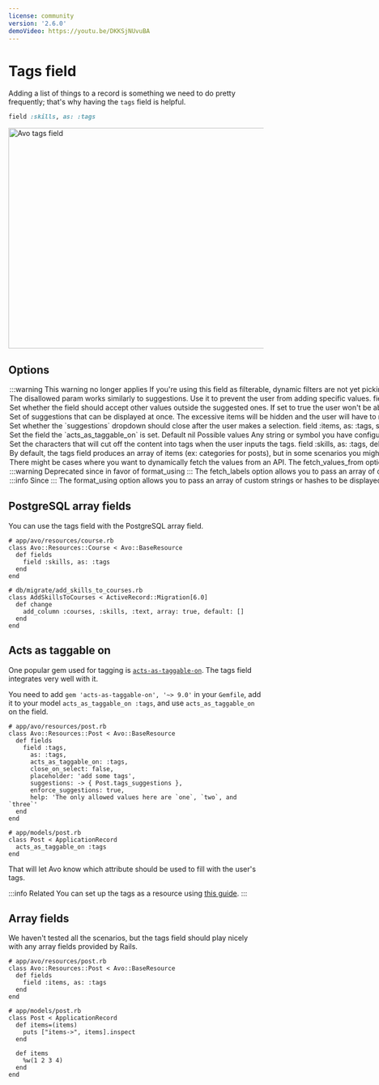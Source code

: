 ```yaml
---
license: community
version: '2.6.0'
demoVideo: https://youtu.be/DKKSjNUvuBA
---
```


# Tags field

Adding a list of things to a record is something we need to do pretty frequently; that's why having the `tags` field is helpful.

```ruby
field :skills, as: :tags
```

<Image src="/assets/img/fields/tags-field/basic.gif" width="786" height="436" alt="Avo tags field" />

## Options

<Option name="`suggestions`">

:::warning
**This warning no longer applies** <VersionReq version="3.11.8" />

If you're using this field as `filterable`, dynamic filters are not yet picking these suggestions.

Please use the custom dynamic filters [suggestions](../dynamic-filters#suggestions) option to specify filter suggestions.
:::

You can give suggestions to your users to pick from which will be displayed to the user as a dropdown under the field.

```ruby{4,10-12}
# app/avo/resources/course.rb
class Avo::Resources::Course < Avo::BaseResource
  def fields
    field :skills, as: :tags, suggestions: -> { record.skill_suggestions }
  end
end

# app/models/course.rb
class Course < ApplicationRecord
  def skill_suggestions
    ['example suggestion', 'example tag', self.name]
  end
end
```

<Image src="/assets/img/fields/tags-field/suggestions.gif" width="786" height="436" alt="Avo tags field" />

#### Default

`[]`

#### Possible values

The `suggestions` option can be an array of strings, an object with the keys `value`, `label`, and (optionally) `avatar`, or a lambda that returns an array of that type of object.

The lambda is run inside a [`ExecutionContext`](./../execution-context.html), so it has access to the `record`, `resource`, `request`, `params`, `view`, and `view_context` along with other things.

```ruby{5-21}
# app/models/post.rb
class Post < ApplicationRecord
  def self.tags_suggestions
    # Example of an array of more advanced objects
    [
      {
        value: 1,
        label: 'one',
        avatar: 'https://images.unsplash.com/photo-1560363199-a1264d4ea5fc?ixlib=rb-1.2.1&ixid=MnwxMjA3fDB8MHxwaG90by1wYWdlfHx8fGVufDB8fHx8&auto=format&w=256&h=256&fit=crop',
      },
      {
        value: 2,
        label: 'two',
        avatar: 'https://images.unsplash.com/photo-1567254790685-6b6d6abe4689?ixlib=rb-1.2.1&ixid=MnwxMjA3fDB8MHxwaG90by1wYWdlfHx8fGVufDB8fHx8&auto=format&w=256&h=256&fit=crop',
      },
      {
        value: 3,
        label: 'three',
        avatar: 'https://images.unsplash.com/photo-1560765447-da05a55e72f8?ixlib=rb-1.2.1&ixid=MnwxMjA3fDB8MHxwaG90by1wYWdlfHx8fGVufDB8fHx8&auto=format&w=256&h=256&fit=crop',
      },
    ]
  end
end
```

</Option>

<Option name="`disallowed`">

The `disallowed` param works similarly to `suggestions`. Use it to prevent the user from adding specific values.

```ruby{3}
field :skills,
  as: :tags,
  disallowed: ["not", "that"]
```

<Image src="/assets/img/fields/tags-field/disallowed.gif" width="786" height="436" alt="Avo tags field" />

#### Default

`[]`

#### Possible values

An array of strings representing the value that can't be stored in the database.

</Option>

<Option name="`enforce_suggestions`">

Set whether the field should accept other values outside the suggested ones. If set to `true` the user won't be able to add anything else than what you posted in the `suggestions` option.

```ruby{4}
field :skills,
  as: :tags,
  suggestions: %w(one two three),
  enforce_suggestions: true
```

<Image src="/assets/img/fields/tags-field/enforce_suggestions.gif" width="786" height="436" alt="Avo tags field" />

<!-- @include: ./../common/default_boolean_false.md-->

</Option>

<Option name="`suggestions_max_items`">
Set of suggestions that can be displayed at once. The excessive items will be hidden and the user will have to narrow down the query to see them.

```ruby{4}
field :skills,
  as: :tags,
  suggestions: %w(one two three),
  suggestions_max_items: 2
```

<Image src="/assets/img/fields/tags-field/suggestions_max_items.gif" width="600" height="302" alt="Avo tags field - suggestions max items option" />

#### Default

`20`

#### Possible values

Integers
</Option>

<Option name="`close_on_select`">
Set whether the `suggestions` dropdown should close after the user makes a selection.

```ruby{4}
field :items,
  as: :tags,
  suggestions: -> { Post.tags_suggestions },
  close_on_select: true
```

<Image src="/assets/img/fields/tags-field/close_on_select.gif" width="786" height="436" alt="Avo tags field" />

<!-- @include: ./../common/default_boolean_false.md-->
</Option>

<Option name="`acts_as_taggable_on`">
Set the field the `acts_as_taggable_on` is set.

#### Default

`nil`

#### Possible values

Any string or symbol you have configured on your corresponding model.
</Option>

<Option name="`delimiters`">

Set the characters that will cut off the content into tags when the user inputs the tags.

```ruby{3}
field :skills,
  as: :tags,
  delimiters: [",", " "]
```

<Image src="/assets/img/fields/tags-field/delimiters.gif" width="786" height="436" alt="Avo tags field" />

#### Default

`[","]`

#### Possible values

`[",", " "]`

Valid values are comma `,` and space ` `.

</Option>


<Option name="`mode`">

By default, the tags field produces an array of items (ex: categories for posts), but in some scenarios you might want it to produce a single value (ex: dynamically search for users and select just one). Use `mode: :select` to make the field produce a single value as opposed to an array of values.

```ruby{3}
field :skills,
  as: :tags,
  mode: :select
```

#### Default

`nil`

#### Possible values

Valid values are `nil` for array values and `select` for a single value.

<Image src="/assets/img/fields/tags-field/mode-select.gif" width="800" height="666" alt="" />

</Option>

<Option name="`fetch_values_from`">

There might be cases where you want to dynamically fetch the values from an API. The `fetch_values_from` option enables you to pass a URL from where the field should suggest values.

This options works wonderful when used in [Actions](./../actions.md).

```ruby{3}
field :skills,
  as: :tags,
  fetch_values_from: "/avo/resources/skills/skills_for_user"
```

When the user searches for a record, the field will perform a request to the server to fetch the records that match that query.

<Image src="/assets/img/fields/tags-field/mode-select.gif" width="800" height="666" alt="" />

<br>

#### Default

`nil`

#### Possible values

Valid values are `nil`, a string, or a block that evaluates to a string. The string should resolve to an enddpoint that returns an array of objects with the keys `value` and `label`.

::: code-group

```ruby{2-10} [app/controllers/avo/skills_controller.rb]
class Avo::SkillsController < Avo::ResourcesController
  def skills_for_user
    skills = Skill.all.map do |skill|
      {
        value: skill.id,
        label: skill.name
      }
    end
    render json: skills
  end
end
```

```ruby{13} [config/routes.rb]
Rails.application.routes.draw do
  # your routes

  authenticate :user, ->(user) { user.is_admin? } do
    mount Avo::Engine, at: Avo.configuration.root_path
  end
end

if defined? ::Avo
  Avo::Engine.routes.draw do
    scope :resources do
      # Add route for the skills_for_user action
      get "skills/skills_for_user", to: "skills#skills_for_user"
    end
  end
end
```
:::

:::info
When using the `fetch_labels_from` pattern, on the <Show /> and <Index /> views you will see the `id` of those options instead of the label.
That is expected, because you are storing the `id`s in the database and the field can't know what labels those `id`s have.

To mitigate that use the `fetch_labels` option.
:::

</Option>

<Option name="`fetch_labels`">

:::warning
Deprecated since <Version version="3.10" /> in favor of [`format_using`](tags#format_using)
:::

The `fetch_labels` option allows you to pass an array of custom strings to be displayed on the tags field. This option is useful when Avo is displaying a bunch of IDs and you want to show some custom label from that ID's record.

```ruby{4-6}
field :skills,
  as: :tags,
  fetch_values_from: "/avo/resources/skills/skills_for_user",
  fetch_labels: -> {
    Skill.where(id: record.skills).pluck(:name)
  }
```

In the above example, `fetch_labels` is a lambda that retrieves the names of the skills stored in the record's `skills` property.

When you use `fetch_labels`, Avo passes the current `resource` and `record` as arguments to the lambda function. This gives you access to the hydrated resource and the current record.

#### Default

Avo's default behavior on tags

#### Possible values

- Array of strings
</Option>

<Option name="`format_using`" since="3.10">

:::info
Since <Version version="3.10" />
:::

The `format_using` option allows you to pass an array of custom strings or hashes to be displayed on the tags field. This option is useful when Avo is displaying a bunch of IDs and you want to show some custom label from that ID's record.

```ruby{4-11}
field :skills,
  as: :tags,
  fetch_values_from: "/avo/resources/skills/skills_for_user",
  format_using: -> {
    Skill.find(value).map do |skill|
      {
        value: skill.id,
        label: skill.name
      }
    end
  }
```

In the above example, `format_using` is a lambda that retrieves the names and the ids of the skills stored in the record's `skills` property.

When you use `format_using`, Avo passes the `value`, current `resource` and `record` as arguments to the lambda function. This gives you access to the hydrated resource and the current record.

#### Default

Avo's default behavior on tags

#### Possible values

- Array of strings, notice that this will replace the DB values
- Array of hashes with `value` and `label` keys. WIll show the `label` and store the `value`
</Option>

## PostgreSQL array fields

You can use the tags field with the PostgreSQL array field.

```ruby{11}
# app/avo/resources/course.rb
class Avo::Resources::Course < Avo::BaseResource
  def fields
    field :skills, as: :tags
  end
end

# db/migrate/add_skills_to_courses.rb
class AddSkillsToCourses < ActiveRecord::Migration[6.0]
  def change
    add_column :courses, :skills, :text, array: true, default: []
  end
end
```

## Acts as taggable on

One popular gem used for tagging is [`acts-as-taggable-on`](https://github.com/mbleigh/acts-as-taggable-on). The tags field integrates very well with it.

You need to add `gem 'acts-as-taggable-on', '~> 9.0'` in your `Gemfile`, add it to your model `acts_as_taggable_on :tags`, and use `acts_as_taggable_on` on the field.

```ruby{6}
# app/avo/resources/post.rb
class Avo::Resources::Post < Avo::BaseResource
  def fields
    field :tags,
      as: :tags,
      acts_as_taggable_on: :tags,
      close_on_select: false,
      placeholder: 'add some tags',
      suggestions: -> { Post.tags_suggestions },
      enforce_suggestions: true,
      help: 'The only allowed values here are `one`, `two`, and `three`'
  end
end

# app/models/post.rb
class Post < ApplicationRecord
  acts_as_taggable_on :tags
end
```

That will let Avo know which attribute should be used to fill with the user's tags.

:::info Related
You can set up the tags as a resource using [this guide](./../guides/act-as-taggable-on-integration).
:::

## Array fields

We haven't tested all the scenarios, but the tags field should play nicely with any array fields provided by Rails.

```ruby{10-12,14-16}
# app/avo/resources/post.rb
class Avo::Resources::Post < Avo::BaseResource
  def fields
    field :items, as: :tags
  end
end

# app/models/post.rb
class Post < ApplicationRecord
  def items=(items)
    puts ["items->", items].inspect
  end

  def items
    %w(1 2 3 4)
  end
end
```
